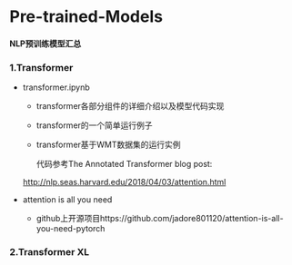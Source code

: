 # Pre-trained-Models
#### NLP预训练模型汇总



### 1.Transformer

- transformer.ipynb

    - transformer各部分组件的详细介绍以及模型代码实现

    - transformer的一个简单运行例子

    - transformer基于WMT数据集的运行实例

        代码参考The Annotated Transformer blog post:

    http://nlp.seas.harvard.edu/2018/04/03/attention.html

    

- attention is all you need

    - github上开源项目https://github.com/jadore801120/attention-is-all-you-need-pytorch



### 2.Transformer XL


